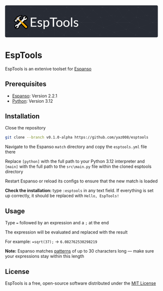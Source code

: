 ![logo](assets/esptools-logo.png)

# EspTools

EspTools is an extenive toolset for [Espanso](https://espanso.org/)

## Prerequisites

* [Espanso](https://espanso.org/): Version 2.2.1
* [Python](https://www.python.org/): Version 3.12

## Installation

Close the repository

```sh
git clone --branch v0.1.0-alpha https://github.com/yaz008/esptools
```

Navigate to the Espanso `match` directory and copy the `esptools.yml` file there

Replace `[python]` with the full path to your Python 3.12 interpreter and `[main]` with the full path to the `src\main.py` file within the cloned esptools directory

Restart Espanso or reload its configs to ensure that the new match is loaded

**Check the installation:** type `:esptools` in any text field. If everything is set up correctly, it should be replaced with `Hello, EspTools!`

## Usage

Type `=` followed by an expression and a `;` at the end

The expression will be evaluated and replaced with the result

For example: `=sqrt(37);` -> `6.082762530298219`

**Note:** Espanso matches [patterns](https://espanso.org/docs/matches/regex-triggers/) of up to 30 characters long — make sure your expressions stay within this length

## License

EspTools is a free, open-source software distributed under the [MIT License](LICENSE.txt)
